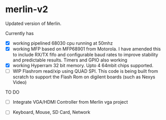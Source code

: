 # merlin-v2
Updated version of Merlin. 

Currently has 
- [x] working pipelined 68030 cpu running at 50mhz
- [x] working MFP based on MFP68901 from Motorola. I have amended this to include RX/TX fifo and configurable baud rates to improve stability and predictable results. Timers and GPIO also working
- [x] working Hyperram 32 bit memory. Upto 4 64mbit chips supported.
- [ ] WIP Flashrom read/xip using QUAD SPI. This code is being built from scratch to support the Flash Rom on digilent boards (such as Nexys Video)

TO DO
- [ ] Integrate VGA/HDMI Controller from Merlin vga project
- [ ] Keyboard, Mouse, SD Card, Network


